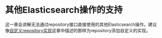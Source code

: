 # 其他Elasticsearch操作的支持
这一章会讲解无法通过repository接口直接使用的其他Elasticsearch操作。建议像[自定义repository实现](../4/4.6.md)这章中描述的那样为repository添加自定义的实现。
